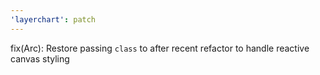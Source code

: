 ```yaml
---
'layerchart': patch
---
```


fix(Arc): Restore passing `class` to <path> after recent refactor to handle reactive canvas styling
